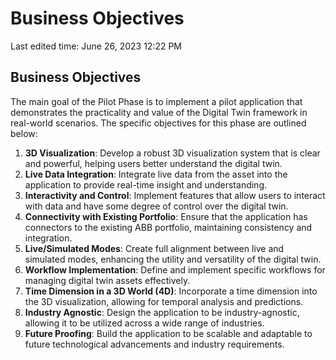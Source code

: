 # Business Objectives

Last edited time: June 26, 2023 12:22 PM

## **Business Objectives**

The main goal of the Pilot Phase is to implement a pilot application that demonstrates the practicality and value of the Digital Twin framework in real-world scenarios. The specific objectives for this phase are outlined below:

1. **3D Visualization**: Develop a robust 3D visualization system that is clear and powerful, helping users better understand the digital twin.
2. **Live Data Integration**: Integrate live data from the asset into the application to provide real-time insight and understanding.
3. **Interactivity and Control**: Implement features that allow users to interact with data and have some degree of control over the digital twin.
4. **Connectivity with Existing Portfolio**: Ensure that the application has connectors to the existing ABB portfolio, maintaining consistency and integration.
5. **Live/Simulated Modes**: Create full alignment between live and simulated modes, enhancing the utility and versatility of the digital twin.
6. **Workflow Implementation**: Define and implement specific workflows for managing digital twin assets effectively.
7. **Time Dimension in a 3D World (4D)**: Incorporate a time dimension into the 3D visualization, allowing for temporal analysis and predictions.
8. **Industry Agnostic**: Design the application to be industry-agnostic, allowing it to be utilized across a wide range of industries.
9. **Future Proofing**: Build the application to be scalable and adaptable to future technological advancements and industry requirements.